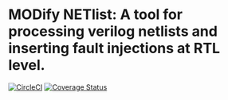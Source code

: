 # MODify NETlist: A tool for processing verilog netlists and inserting fault injections at RTL level.

[![CircleCI](https://circleci.com/gh/LCSR-lab/MODNET.svg?style=shield)](https://circleci.com/gh/LCSR-lab/MODNET) [![Coverage Status](https://coveralls.io/repos/github/LCSR-lab/MODNET/badge.svg?branch=master)](https://coveralls.io/github/LCSR-lab/MODNET?branch=master)
